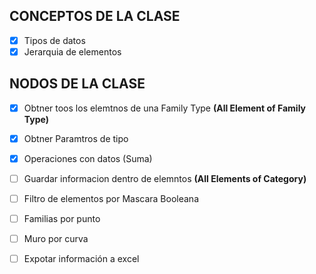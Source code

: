 ## CONCEPTOS DE LA CLASE
- [x] Tipos de datos
- [x] Jerarquia de elementos

## NODOS DE LA CLASE

- [x] Obtner toos los elemtnos de una Family Type **(All Element of Family Type)**
- [x] Obtner Paramtros de tipo
- [x] Operaciones con datos (Suma)
- [ ] Guardar informacion dentro de elemntos **(All Elements of Category)**
- [ ] Filtro de elementos por Mascara Booleana 

- [ ] Familias por punto
- [ ] Muro por curva
- [ ] Expotar información a excel
